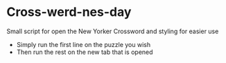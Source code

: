 # Cross-werd-nes-day
Small script for open the New Yorker Crossword and styling for easier use

- Simply run the first line on the puzzle you wish
- Then run the rest on the new tab that is opened
